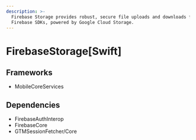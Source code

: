 ```yaml
---
description: >-
  Firebase Storage provides robust, secure file uploads and downloads from
  Firebase SDKs, powered by Google Cloud Storage.
---
```


# FirebaseStorage\[Swift]

## Frameworks

* MobileCoreServices

## Dependencies

* FirebaseAuthInterop
* FirebaseCore
* GTMSessionFetcher/Core

